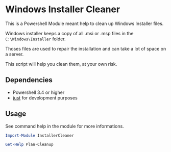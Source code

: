# Windows Installer Cleaner

This is a Powershell Module meant help to clean up Windows Installer files.

Windows installer keeps a copy of all .msi or .msp files in the `C:\Windows\Installer` folder.

Thoses files are used to repair the installation and can take a lot of space on a server.

This script will help you clean them, at your own risk.

## Dependencies

- Powershell 3.4 or higher
- [just](https://just.systems/) for development purposes

## Usage

See command help in the module for more informations.

```powershell
Import-Module InstallerCleaner

Get-Help Plan-Cleanup
```
